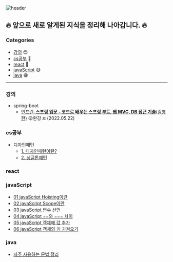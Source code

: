 ![header](https://capsule-render.vercel.app/api?type=Waving&color=gradient&height=300&section=header&text=👨‍💻&nbsp;TIL&nbsp;(2022년&nbsp;이후의&nbsp;새로운&nbsp;기록들)&fontSize=40&desc=📚&nbsp;Today&nbsp;I&nbsp;Learned&nbsp;📚&descAlign=60&descAlignY=65)


## 🔥 앞으로 새로 알게된 지식을 정리해 나아갑니다. 🔥


### Categories

* [강의](#강의) 😍
* [cs공부](#cs공부) 🤨
* [react](#react) 🤩
* [javaScript](#javaScript) 😅
* [java](#java) 😁

***

### 강의

- spring-boot
  - [인프런-**스프링 입문 - 코드로 배우는 스프링 부트, 웹 MVC, DB 접근 기술**(김영한)](./강의/springboot/스프링입문_김영한) 😝완강 🔚 (2022.05.22)

### cs공부

- 디자인패턴
  - [1. 디자인패턴이란?](./디자인패턴/1_디자인패턴이란.md)
  - [2. 싱글톤패턴](./디자인패턴/2_싱글톤패턴.md)

### react

### javaScript

- [01 javaScript Hoisting이란](./javaScript/01_javaScript_Hoisting이란.md)
- [02 javaScript Scope이란](./javaScript/02_javaScript_Scope이란.md)
- [03 javaScript 변수 선언](./javaScript/03_javaScript_변수선언.md)
- [04 javaScript ==와 === 차이](./javaScript/04_javaScript_==와===.md)
- [05 javaScript 객체에 값 추가](./javaScript/05_javaScript_객체에_값추가.md)
- [06 javaScript 객체의 키 가져오기](./javaScript/06_javaScript_객체의_키가져오기.md)

### java

- [자주 사용하는 문법 정리](./자주_사용하는_문법_정리/정리.md)